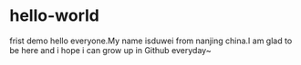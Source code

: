 # hello-world
frist demo
 hello everyone.My name isduwei from nanjing china.I am glad to be here and i hope i can grow up in Github everyday~
